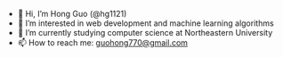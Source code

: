 - 👋 Hi, I’m Hong Guo (@hg1121)
- 👀 I’m interested in web development and machine learning algorithms
- 🌱 I’m currently studying computer science at Northeastern University
- 📫 How to reach me: guohong770@gmail.com


<!--
**hg1121/hg1121** is a ✨ _special_ ✨ repository because its `README.md` (this file) appears on your GitHub profile.

Here are some ideas to get you started:

- 🔭 I’m currently working on ...
- 🌱 I’m currently learning ...
- 👯 I’m looking to collaborate on ...
- 🤔 I’m looking for help with ...
- 💬 Ask me about ...
- 📫 How to reach me: ...
- 😄 Pronouns: ...
- ⚡ Fun fact: ...
-->
